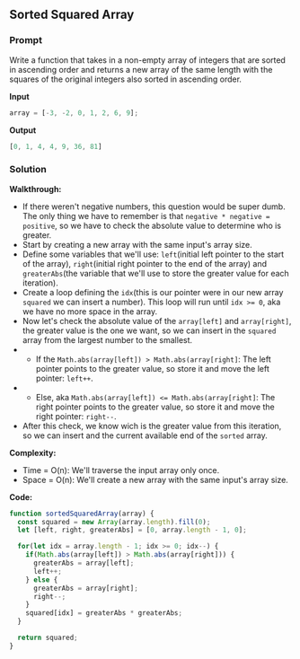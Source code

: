 ## Sorted Squared Array

### Prompt

Write a function that takes in a non-empty array of integers that are sorted in ascending order and returns a new array of the same length with the squares of the original integers also sorted in ascending order.

**Input**
```js
array = [-3, -2, 0, 1, 2, 6, 9];
```

**Output**
```js
[0, 1, 4, 4, 9, 36, 81]
```

### Solution

__Walkthrough:__
- If there weren't negative numbers, this question would be super dumb. The only thing we have to remember is that  `negative * negative = positive`, so we have to check the absolute value to determine who is greater.
- Start by creating a new array with the same input's array size.
- Define some variables that we'll use: `left`(initial left pointer to the start of the array), `right`(initial right pointer to the end of the array) and `greaterAbs`(the variable that we'll use to store the greater value for each iteration).
- Create a loop defining the `idx`(this is our pointer were in our new array `squared` we can insert a number). This loop will run until `idx >= 0`, aka we have no more space in the array.
- Now let's check the absolute value of the `array[left]` and `array[right]`, the greater value is the one we want, so we can insert in the `squared` array from the largest number to the smallest.
- - If the `Math.abs(array[left]) > Math.abs(array[right]`: The left pointer points to the greater value, so store it and move the left pointer: `left++`.
- - Else, aka `Math.abs(array[left]) <= Math.abs(array[right]`: The right pointer points to the greater value, so store it and move the right pointer: `right--`.
- After this check, we know wich is the greater value from this iteration, so we can insert and the current available end of the `sorted` array.

__Complexity:__
- Time = O(n): We'll traverse the input array only once.
- Space = O(n): We'll create a new array with the same input's array size.

__Code:__

```js
function sortedSquaredArray(array) {
  const squared = new Array(array.length).fill(0);
  let [left, right, greaterAbs] = [0, array.length - 1, 0];

  for(let idx = array.length - 1; idx >= 0; idx--) {
    if(Math.abs(array[left]) > Math.abs(array[right])) {
      greaterAbs = array[left];
      left++;
    } else {
      greaterAbs = array[right];
      right--;
    }
    squared[idx] = greaterAbs * greaterAbs;
  }

  return squared;
}
```